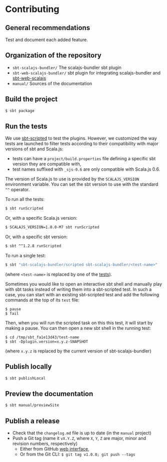 Contributing
===========

## General recommendations

Test and document each added feature.

## Organization of the repository

- `sbt-scalajs-bundler/` The scalajs-bundler sbt plugin
- `sbt-web-scalajs-bundler/` sbt plugin for integrating scalajs-bundler and
[sbt-web-scalajs](https://github.com/vmunier/sbt-web-scalajs)
- `manual/` Sources of the documentation

## Build the project

~~~ sh
$ sbt package
~~~

## Run the tests

We use [sbt-scripted](http://eed3si9n.com/testing-sbt-plugins) to test the plugins. However, we customized
the way tests are launched to filter tests according to their compatibility with major versions of sbt and Scala.js:

- tests can have a `project/build.properties` file defining a specific sbt version they are compatible with,
- test names suffixed with `_sjs-0.6` are only compatible with Scala.js 0.6.

The version of Scala.js to use is provided by the `SCALAJS_VERSION` environment variable. You can set the sbt version
to use with the standard `^^` operator.

To run all the tests:

~~~ sh
$ sbt runScripted
~~~

Or, with a specific Scala.js version:

~~~ bash
$ SCALAJS_VERSION=1.0.0-M7 sbt runScripted
~~~

Or, with a specific sbt version:

~~~ bash
$ sbt ^^1.2.8 runScripted
~~~

To run a single test:

~~~ sh
$ sbt "sbt-scalajs-bundler/scripted sbt-scalajs-bundler/<test-name>"
~~~

(where `<test-name>` is replaced by one of the
[tests](https://github.com/scalacenter/scalajs-bundler/tree/master/sbt-scalajs-bundler/src/sbt-test/sbt-scalajs-bundler)).

Sometimes you would like to open an interactive sbt shell and manually play with
sbt tasks instead of writing them into a sbt-scripted test. In such a case, you
can start with an existing sbt-scripted test and add the following commands at
the top of its `test` file:

~~~
$ pause
$ fail
~~~

Then, when you will run the scripted task on this this test, it will start by
making a pause. You can then open a new sbt shell in the running test:

~~~
$ cd /tmp/sbt_fa1e13d43/test-name
$ sbt -Dplugin.version=x.y.z-SNAPSHOT
~~~

(where `x.y.z` is replaced by the current version of sbt-scalajs-bundler)

## Publish locally

~~~ sh
$ sbt publishLocal
~~~

## Preview the documentation

~~~ sh
$ sbt manual/previewSite
~~~

## Publish a release

- Check that the `changelog.md` file is up to date (in the `manual` project)
- Push a Git tag (name it `vX.Y.Z`, where `X`, `Y`, `Z` are major, minor and revision numbers, respectively)
  - Either from GitHub [web interface](https://github.com/scalacenter/scalajs-bundler/releases/new),
  - Or from the Git CLI: `$ git tag v1.0.0; git push --tags`